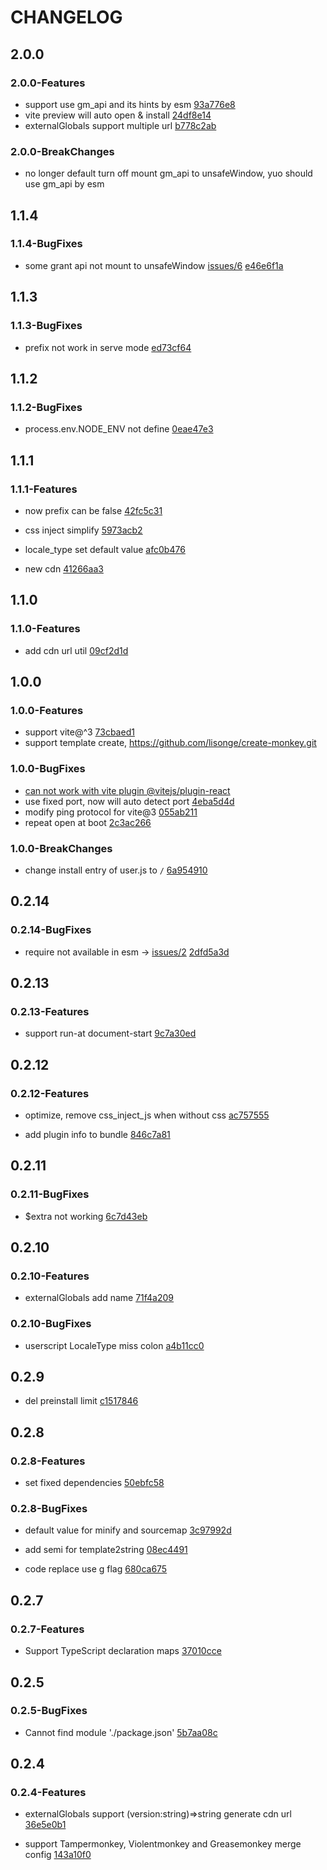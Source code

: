 # CHANGELOG

## 2.0.0

### 2.0.0-Features

- support use gm_api and its hints by esm [93a776e8](https://github.com/lisonge/vite-plugin-monkey/commit/a603ae3750a86f3193d8a3cbfb9310d793a776e8)
- vite preview will auto open & install [24df8e14](https://github.com/lisonge/vite-plugin-monkey/commit/04de56f184231c8dcc57755d8d3cdfb924df8e14)
- externalGlobals support multiple url [b778c2ab](https://github.com/lisonge/vite-plugin-monkey/commit/891fc7bca4ebf116e34672c9328970f9b778c2ab)

### 2.0.0-BreakChanges

- no longer default turn off mount gm_api to unsafeWindow, yuo should use gm_api by esm

## 1.1.4

### 1.1.4-BugFixes

- some grant api not mount to unsafeWindow [issues/6](https://github.com/lisonge/vite-plugin-monkey/issues/6) [e46e6f1a](https://github.com/lisonge/vite-plugin-monkey/commit/b81ad20b16ab9a395b760af3007ca794e46e6f1a)

## 1.1.3

### 1.1.3-BugFixes

- prefix not work in serve mode [ed73cf64](https://github.com/lisonge/vite-plugin-monkey/commit/6d8c21f3f9277803c775cf8f54425221ed73cf64)

## 1.1.2

### 1.1.2-BugFixes

- process.env.NODE_ENV not define [0eae47e3](https://github.com/lisonge/vite-plugin-monkey/commit/aabb188475e77278cd65fbfea4f2f1f00eae47e3)

## 1.1.1

### 1.1.1-Features

- now prefix can be false [42fc5c31](https://github.com/lisonge/vite-plugin-monkey/commit/82a43768cccaa971aa56640edb2d4aab42fc5c31)

- css inject simplify [5973acb2](https://github.com/lisonge/vite-plugin-monkey/commit/92157d871328852a8af8d215d51c4a815973acb2)

- locale_type set default value [afc0b476](https://github.com/lisonge/vite-plugin-monkey/commit/e89a64062ab8e01232baf2ea9d2391c6afc0b476)

- new cdn [41266aa3](https://github.com/lisonge/vite-plugin-monkey/commit/aca75a962b827661c230c5d5d8ac216841266aa3)

## 1.1.0

### 1.1.0-Features

- add cdn url util [09cf2d1d](https://github.com/lisonge/vite-plugin-monkey/commit/5d62c904e7690877715e641ff267614d09cf2d1d)

## 1.0.0

### 1.0.0-Features

- support vite@^3 [73cbaed1](https://github.com/lisonge/vite-plugin-monkey/commit/31ed164cd3706ba719cdc0cf2420f28673cbaed1)
- support template create, <https://github.com/lisonge/create-monkey.git>

### 1.0.0-BugFixes

- [can not work with vite plugin @vitejs/plugin-react](https://github.com/lisonge/vite-plugin-monkey/issues/3)
- use fixed port, now will auto detect port [4eba5d4d](https://github.com/lisonge/vite-plugin-monkey/commit/00367eaf64ef713c4cffd39bf040666d4eba5d4d)
- modify ping protocol for vite@3 [055ab211](https://github.com/lisonge/vite-plugin-monkey/commit/9a342f76823e43a33f51231284b7a91f055ab211)
- repeat open at boot [2c3ac266](https://github.com/lisonge/vite-plugin-monkey/commit/1b18448c611acf1fb89b7bc7c829098f2c3ac266)

### 1.0.0-BreakChanges

- change install entry of user.js to `/` [6a954910](https://github.com/lisonge/vite-plugin-monkey/commit/2ee31fb30181e2fe5b069fe2d8ce2bcf6a954910)

## 0.2.14

### 0.2.14-BugFixes

- require not available in esm -> [issues/2](https://github.com/lisonge/vite-plugin-monkey/issues/2) [2dfd5a3d](https://github.com/lisonge/vite-plugin-monkey/commit/dcde9c96216f786aa17b9f3de3711b182dfd5a3d)

## 0.2.13

### 0.2.13-Features

- support run-at document-start [9c7a30ed](https://github.com/lisonge/vite-plugin-monkey/commit/6d73040bfddffd5c8ad5b742a844bf0f9c7a30ed)

## 0.2.12

### 0.2.12-Features

- optimize, remove css_inject_js when without css [ac757555](https://github.com/lisonge/vite-plugin-monkey/commit/3a088d5a27872832911999acac807770ac757555)

- add plugin info to bundle [846c7a81](https://github.com/lisonge/vite-plugin-monkey/commit/2ce308c40e3384661405e33a932b3f28846c7a81)

## 0.2.11

### 0.2.11-BugFixes

- $extra not working [6c7d43eb](https://github.com/lisonge/vite-plugin-monkey/commit/991dae0461b8fa4da5e55eb709b48fcb6c7d43eb)

## 0.2.10

### 0.2.10-Features

- externalGlobals add name [71f4a209](https://github.com/lisonge/vite-plugin-monkey/commit/6a2f5d40664e1a55919eac79fb4099f071f4a209)

### 0.2.10-BugFixes

- userscript LocaleType miss colon [a4b11cc0](https://github.com/lisonge/vite-plugin-monkey/commit/53e501a35a9a08f638dbf9b8df613ba8a4b11cc0)

## 0.2.9

- del preinstall limit [c1517846](https://github.com/lisonge/vite-plugin-monkey/commit/47b9c3f954b73fbd83c9bb9de8956636c1517846)

## 0.2.8

### 0.2.8-Features

- set fixed dependencies [50ebfc58](https://github.com/lisonge/vite-plugin-monkey/commit/ba5d80f2b926bfbff1dc2f6d49f3950150ebfc58)

### 0.2.8-BugFixes

- default value for minify and sourcemap [3c97992d](https://github.com/lisonge/vite-plugin-monkey/commit/6f8a0dcf452cf90a6e5d537796671c8a3c97992d)

- add semi for template2string [08ec4491](https://github.com/lisonge/vite-plugin-monkey/commit/bc6e47df8cf24efeb8ff454559ebf7c408ec4491)

- code replace use g flag [680ca675](https://github.com/lisonge/vite-plugin-monkey/commit/3c332637f2eab738c73ee7c1c873f1e2680ca675)

## 0.2.7

### 0.2.7-Features

- Support TypeScript declaration maps [37010cce](https://github.com/lisonge/vite-plugin-monkey/commit/7d03faa4e7e905b4cd421c7951b11dd137010cce)

## 0.2.5

### 0.2.5-BugFixes

- Cannot find module './package.json' [5b7aa08c](https://github.com/lisonge/vite-plugin-monkey/commit/bd63a06491c46af64109a3f9dcf2202d5b7aa08c)

## 0.2.4

### 0.2.4-Features

- externalGlobals support (version:string)=>string generate cdn url [36e5e0b1](https://github.com/lisonge/vite-plugin-monkey/commit/95b3ea04d3d818d5e49ebfb20e1a21e236e5e0b1)

- support Tampermonkey, Violentmonkey and Greasemonkey merge config [143a10f0](https://github.com/lisonge/vite-plugin-monkey/commit/55c467357c3fdf439c9f51fe7a1280f6143a10f0)
